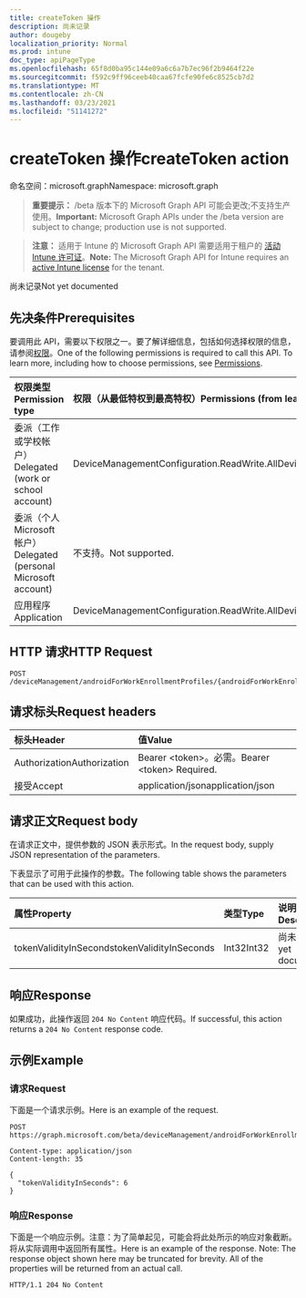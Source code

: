 ```yaml
---
title: createToken 操作
description: 尚未记录
author: dougeby
localization_priority: Normal
ms.prod: intune
doc_type: apiPageType
ms.openlocfilehash: 65f8d0ba95c144e09a6c6a7b7ec96f2b9464f22e
ms.sourcegitcommit: f592c9ff96ceeb40caa67fcfe90fe6c8525cb7d2
ms.translationtype: MT
ms.contentlocale: zh-CN
ms.lasthandoff: 03/23/2021
ms.locfileid: "51141272"
---
```

# <a name="createtoken-action"></a><span data-ttu-id="80866-103">createToken 操作</span><span class="sxs-lookup"><span data-stu-id="80866-103">createToken action</span></span>

<span data-ttu-id="80866-104">命名空间：microsoft.graph</span><span class="sxs-lookup"><span data-stu-id="80866-104">Namespace: microsoft.graph</span></span>

> <span data-ttu-id="80866-105">**重要提示：** /beta 版本下的 Microsoft Graph API 可能会更改;不支持生产使用。</span><span class="sxs-lookup"><span data-stu-id="80866-105">**Important:** Microsoft Graph APIs under the /beta version are subject to change; production use is not supported.</span></span>

> <span data-ttu-id="80866-106">**注意：** 适用于 Intune 的 Microsoft Graph API 需要适用于租户的 [活动 Intune 许可证](https://go.microsoft.com/fwlink/?linkid=839381)。</span><span class="sxs-lookup"><span data-stu-id="80866-106">**Note:** The Microsoft Graph API for Intune requires an [active Intune license](https://go.microsoft.com/fwlink/?linkid=839381) for the tenant.</span></span>

<span data-ttu-id="80866-107">尚未记录</span><span class="sxs-lookup"><span data-stu-id="80866-107">Not yet documented</span></span>

## <a name="prerequisites"></a><span data-ttu-id="80866-108">先决条件</span><span class="sxs-lookup"><span data-stu-id="80866-108">Prerequisites</span></span>
<span data-ttu-id="80866-p101">要调用此 API，需要以下权限之一。要了解详细信息，包括如何选择权限的信息，请参阅[权限](/graph/permissions-reference)。</span><span class="sxs-lookup"><span data-stu-id="80866-p101">One of the following permissions is required to call this API. To learn more, including how to choose permissions, see [Permissions](/graph/permissions-reference).</span></span>

|<span data-ttu-id="80866-111">权限类型</span><span class="sxs-lookup"><span data-stu-id="80866-111">Permission type</span></span>|<span data-ttu-id="80866-112">权限（从最低特权到最高特权）</span><span class="sxs-lookup"><span data-stu-id="80866-112">Permissions (from least to most privileged)</span></span>|
|:---|:---|
|<span data-ttu-id="80866-113">委派（工作或学校帐户）</span><span class="sxs-lookup"><span data-stu-id="80866-113">Delegated (work or school account)</span></span>|<span data-ttu-id="80866-114">DeviceManagementConfiguration.ReadWrite.All</span><span class="sxs-lookup"><span data-stu-id="80866-114">DeviceManagementConfiguration.ReadWrite.All</span></span>|
|<span data-ttu-id="80866-115">委派（个人 Microsoft 帐户）</span><span class="sxs-lookup"><span data-stu-id="80866-115">Delegated (personal Microsoft account)</span></span>|<span data-ttu-id="80866-116">不支持。</span><span class="sxs-lookup"><span data-stu-id="80866-116">Not supported.</span></span>|
|<span data-ttu-id="80866-117">应用程序</span><span class="sxs-lookup"><span data-stu-id="80866-117">Application</span></span>|<span data-ttu-id="80866-118">DeviceManagementConfiguration.ReadWrite.All</span><span class="sxs-lookup"><span data-stu-id="80866-118">DeviceManagementConfiguration.ReadWrite.All</span></span>|

## <a name="http-request"></a><span data-ttu-id="80866-119">HTTP 请求</span><span class="sxs-lookup"><span data-stu-id="80866-119">HTTP Request</span></span>
<!-- {
  "blockType": "ignored"
}
-->
``` http
POST /deviceManagement/androidForWorkEnrollmentProfiles/{androidForWorkEnrollmentProfileId}/createToken
```

## <a name="request-headers"></a><span data-ttu-id="80866-120">请求标头</span><span class="sxs-lookup"><span data-stu-id="80866-120">Request headers</span></span>
|<span data-ttu-id="80866-121">标头</span><span class="sxs-lookup"><span data-stu-id="80866-121">Header</span></span>|<span data-ttu-id="80866-122">值</span><span class="sxs-lookup"><span data-stu-id="80866-122">Value</span></span>|
|:---|:---|
|<span data-ttu-id="80866-123">Authorization</span><span class="sxs-lookup"><span data-stu-id="80866-123">Authorization</span></span>|<span data-ttu-id="80866-124">Bearer &lt;token&gt;。必需。</span><span class="sxs-lookup"><span data-stu-id="80866-124">Bearer &lt;token&gt; Required.</span></span>|
|<span data-ttu-id="80866-125">接受</span><span class="sxs-lookup"><span data-stu-id="80866-125">Accept</span></span>|<span data-ttu-id="80866-126">application/json</span><span class="sxs-lookup"><span data-stu-id="80866-126">application/json</span></span>|

## <a name="request-body"></a><span data-ttu-id="80866-127">请求正文</span><span class="sxs-lookup"><span data-stu-id="80866-127">Request body</span></span>
<span data-ttu-id="80866-128">在请求正文中，提供参数的 JSON 表示形式。</span><span class="sxs-lookup"><span data-stu-id="80866-128">In the request body, supply JSON representation of the parameters.</span></span>

<span data-ttu-id="80866-129">下表显示了可用于此操作的参数。</span><span class="sxs-lookup"><span data-stu-id="80866-129">The following table shows the parameters that can be used with this action.</span></span>

|<span data-ttu-id="80866-130">属性</span><span class="sxs-lookup"><span data-stu-id="80866-130">Property</span></span>|<span data-ttu-id="80866-131">类型</span><span class="sxs-lookup"><span data-stu-id="80866-131">Type</span></span>|<span data-ttu-id="80866-132">说明</span><span class="sxs-lookup"><span data-stu-id="80866-132">Description</span></span>|
|:---|:---|:---|
|<span data-ttu-id="80866-133">tokenValidityInSeconds</span><span class="sxs-lookup"><span data-stu-id="80866-133">tokenValidityInSeconds</span></span>|<span data-ttu-id="80866-134">Int32</span><span class="sxs-lookup"><span data-stu-id="80866-134">Int32</span></span>|<span data-ttu-id="80866-135">尚未记录</span><span class="sxs-lookup"><span data-stu-id="80866-135">Not yet documented</span></span>|



## <a name="response"></a><span data-ttu-id="80866-136">响应</span><span class="sxs-lookup"><span data-stu-id="80866-136">Response</span></span>
<span data-ttu-id="80866-137">如果成功，此操作返回 `204 No Content` 响应代码。</span><span class="sxs-lookup"><span data-stu-id="80866-137">If successful, this action returns a `204 No Content` response code.</span></span>

## <a name="example"></a><span data-ttu-id="80866-138">示例</span><span class="sxs-lookup"><span data-stu-id="80866-138">Example</span></span>

### <a name="request"></a><span data-ttu-id="80866-139">请求</span><span class="sxs-lookup"><span data-stu-id="80866-139">Request</span></span>
<span data-ttu-id="80866-140">下面是一个请求示例。</span><span class="sxs-lookup"><span data-stu-id="80866-140">Here is an example of the request.</span></span>
``` http
POST https://graph.microsoft.com/beta/deviceManagement/androidForWorkEnrollmentProfiles/{androidForWorkEnrollmentProfileId}/createToken

Content-type: application/json
Content-length: 35

{
  "tokenValidityInSeconds": 6
}
```

### <a name="response"></a><span data-ttu-id="80866-141">响应</span><span class="sxs-lookup"><span data-stu-id="80866-141">Response</span></span>
<span data-ttu-id="80866-p102">下面是一个响应示例。注意：为了简单起见，可能会将此处所示的响应对象截断。将从实际调用中返回所有属性。</span><span class="sxs-lookup"><span data-stu-id="80866-p102">Here is an example of the response. Note: The response object shown here may be truncated for brevity. All of the properties will be returned from an actual call.</span></span>
``` http
HTTP/1.1 204 No Content
```




